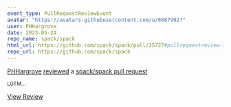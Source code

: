 ```yaml
---
event_type: PullRequestReviewEvent
avatar: "https://avatars.githubusercontent.com/u/6687992?"
user: PHHargrove
date: 2023-05-24
repo_name: spack/spack
html_url: https://github.com/spack/spack/pull/35727#pullrequestreview-1440879494
repo_url: https://github.com/spack/spack
---
```


<a href='https://github.com/PHHargrove' target='_blank'>PHHargrove</a> <a href='https://github.com/spack/spack/pull/35727#pullrequestreview-1440879494' target='_blank'>reviewed</a> a <a href='https://github.com/spack/spack/pull/35727' target='_blank'>spack/spack pull request</a>

<small>LGTM...</small>

<a href='https://github.com/spack/spack/pull/35727#pullrequestreview-1440879494' target='_blank'>View Review</a>